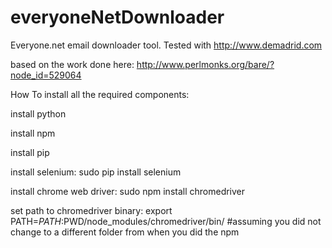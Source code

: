 # everyoneNetDownloader

Everyone.net email downloader tool. Tested with http://www.demadrid.com

based on the work done here: http://www.perlmonks.org/bare/?node_id=529064 

How To install all the required components:

  install python
  
  install npm
  
  install pip
  
  install selenium: sudo pip install selenium
  
  install chrome web driver: sudo npm install chromedriver
  
  set path to chromedriver binary: export PATH=$PATH:$PWD/node_modules/chromedriver/bin/ #assuming you did not change to a different folder from when you did the npm
  
